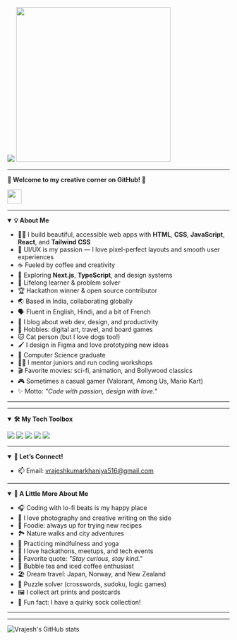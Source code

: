 <img src="https://readme-typing-svg.demolab.com?font=Fira+Code&weight=700&size=28&pause=1000&color=FFFFFF&center=false&vCenter=true&width=600&lines=Hi%2C+I'm+Vrajesh+Kumarkhaniya!;Front-End+Developer"/>

<img src="https://media.giphy.com/media/13HgwGsXF0aiGY/giphy.gif" width="350"/>

---

**🌸 Welcome to my creative corner on GitHub! 🌸**

<img src="https://skillicons.dev/icons?i=html,css,js,react,tailwind" height="32"/>

<hr/>

<details open>
<summary><b>💡 About Me</b></summary>

- 👨‍💻 I build beautiful, accessible web apps with <b>HTML</b>, <b>CSS</b>, <b>JavaScript</b>, <b>React</b>, and <b>Tailwind CSS</b>  
- 🎨 UI/UX is my passion — I love pixel-perfect layouts and smooth user experiences  
- ☕ Fueled by coffee and creativity  
- 🚀 Exploring <b>Next.js</b>, <b>TypeScript</b>, and design systems  
- 🧠 Lifelong learner & problem solver  
- 🏆 Hackathon winner & open source contributor  
- 🌏 Based in India, collaborating globally  
- 🗣️ Fluent in English, Hindi, and a bit of French  
- 📝 I blog about web dev, design, and productivity  
- 🧩 Hobbies: digital art, travel, and board games  
- 🐱 Cat person (but I love dogs too!)  
- 🖌️ I design in Figma and love prototyping new ideas  
- 🏫 Computer Science graduate  
- 🧑‍🏫 I mentor juniors and run coding workshops  
- 🎬 Favorite movies: sci-fi, animation, and Bollywood classics  
- 🎮 Sometimes a casual gamer (Valorant, Among Us, Mario Kart)  
- ✨ Motto: <i>"Code with passion, design with love."</i>  

</details>

<hr/>
<hr/>

<details open>
<summary><b>🛠️ My Tech Toolbox</b></summary>

<p>
  <img src="https://img.shields.io/badge/HTML5-FE6F61?style=flat&logo=html5&logoColor=white"/>
  <img src="https://img.shields.io/badge/CSS3-6B5B95?style=flat&logo=css3&logoColor=white"/>
  <img src="https://img.shields.io/badge/JavaScript-FFB347?style=flat&logo=javascript&logoColor=white"/>
  <img src="https://img.shields.io/badge/React-88B04B?style=flat&logo=react&logoColor=white"/>
  <img src="https://img.shields.io/badge/Tailwind_CSS-92A8D1?style=flat&logo=tailwind-css&logoColor=white"/>
</p>

</details>

<hr/>

<details open>
<summary><b>💬 Let’s Connect!</b></summary>

- 📫 Email: [vrajeshkumarkhaniya516@gmail.com](mailto:vrajeshkumarkhaniya516@gmail.com)  

</details>

<hr/>

<details open>
<summary><b>🌸 A Little More About Me</b></summary>

- 🎧 Coding with lo-fi beats is my happy place  
- 📸 I love photography and creative writing on the side  
- 🥗 Foodie: always up for trying new recipes  
- 🏞️ Nature walks and city adventures  
- 🧘 Practicing mindfulness and yoga  
- 🥳 I love hackathons, meetups, and tech events  
- 🥇 Favorite quote: <i>"Stay curious, stay kind."</i>  
- 🧋 Bubble tea and iced coffee enthusiast  
- 🏖️ Dream travel: Japan, Norway, and New Zealand  
- 🧩 Puzzle solver (crosswords, sudoku, logic games)  
- 🖼️ I collect art prints and postcards  
- 🧦 Fun fact: I have a quirky sock collection!  

</details>

<hr/>

---

![Vrajesh's GitHub stats](https://github-readme-stats.vercel.app/api?username=VrajeshKumarkhaniya&show_icons=true&theme=rose_pine)
